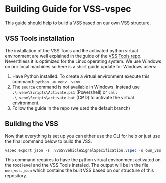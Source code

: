 # Building Guide for VSS-vspec

This guide should help to build a VSS based on our own VSS structure.

## VSS Tools installation

The installation of the VSS Tools and the activated python virtual environment are well explained in the guide of the [VSS Tools repo](https://github.com/COVESA/vss-tools?tab=readme-ov-file#installation).</br>
Neverthless it is optimized for the Linux operating system. We use Windows on our local machines so here is a short guide update for Windows users:

1. Have Python installed. To create a virtual environment execute this command: `python -m venv .venv`
2. The `source` command is not available in Windows. Instead use `.\.venv\Scripts\Activate.ps1` (Powershell) or `call .\.venv\Scripts\activate.bat` (CMD) to activate the virtual environment.
3. Follow the guide in the repo (we used the default branch)

## Building the VSS

Now that everything is set up you can either use the CLI for help or just use the final command below to build the VSS.

``` powershell
vspec export json -s .\VSS\VehicleSignalSpecification.vspec -o own_vss.json -I VSS --pretty -l .\VSS\overlays\profiles\TeleopVehicle.vspec -l .\VSS\overlays\extensions\Teleop.vspec -l .\VSS\overlays\extensions\Teleop\Teleop.vspec -l .\VSS\overlays\extensions\DBC\DBC_mapping.vspec
```

This command requires to have the python virtual environment activated on the root level and the VSS Tools installed. The output will be in the file `own_vss.json` which contains the built VSS based on our structure of this repository.
